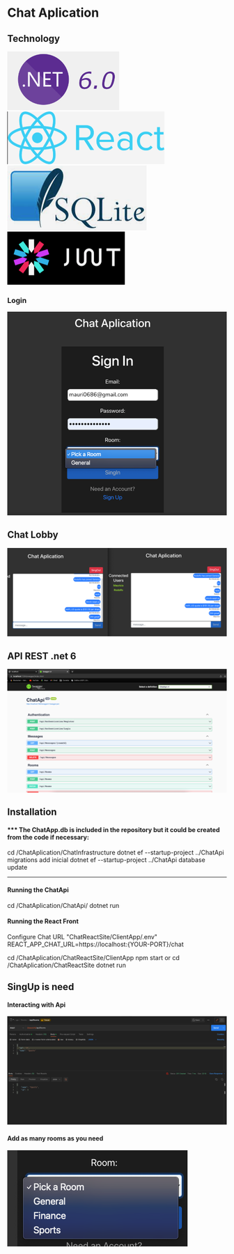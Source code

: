 # Chat Aplication

## Technology
![img_6.png](img_6.png)
![img_7.png](img_7.png)
![img_8.png](img_8.png)
![img_9.png](img_9.png)
### Login

![img.png](img.png)

## Chat Lobby

![img_1.png](img_1.png)

## API REST .net 6 

![img_2.png](img_2.png)

## Installation
#### *** The ChatApp.db is included in the repository but it could be created from the code if necessary:
cd /ChatAplication/ChatInfrastructure
dotnet ef --startup-project ../ChatApi migrations add inicial
dotnet ef --startup-project ../ChatApi database update
*********************************************************

#### Running the ChatApi
cd /ChatAplication/ChatApi/ dotnet run

#### Running the React Front
Configure Chat URL "ChatReactSite/ClientApp/.env"
REACT_APP_CHAT_URL=https://localhost:{YOUR-PORT}/chat

cd /ChatAplication/ChatReactSite/ClientApp npm start
or
cd /ChatAplication/ChatReactSite dotnet run

## SingUp is need

#### Interacting with Api

![img_3.png](img_3.png)

#### Add as many rooms as you need

![img_5.png](img_5.png)